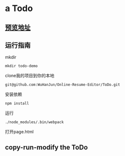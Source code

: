 # a Todo

## [预览地址](https://wuhanjun.github.io/Online-Resume-Editor/ToDo/page.html)

## 运行指南

mkdir
```
mkdir todo-demo
```

clone我的项目到你的本地 

```
git@github.com:WuHanJun/Online-Resume-Editor/ToDo.git
```

安装依赖

```
npm install
```

运行
```
./node_modules/.bin/webpack
```

打开page.html

## copy-run-modify the ToDo


